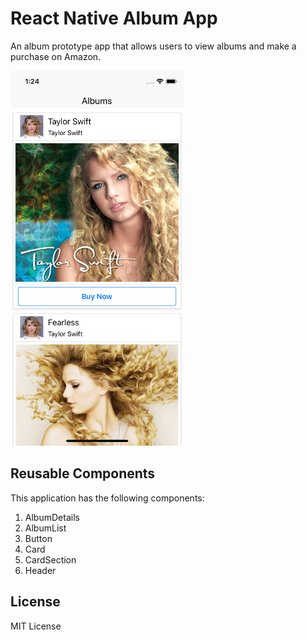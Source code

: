 # React Native Album App

An album prototype app that allows users to view albums and make a purchase on Amazon.


<img src="./Albums.png" height="600px" /> 

## Reusable Components

This application has the following components:

1. AlbumDetails
2. AlbumList
3. Button
4. Card
5. CardSection
6. Header

## License

MIT License 